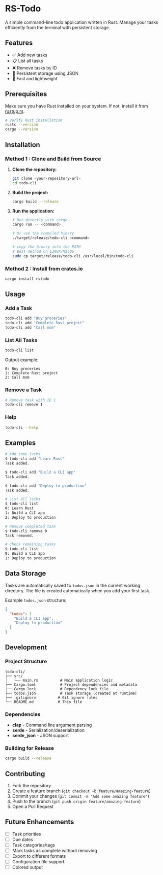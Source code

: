 # RS-Todo

A simple command-line todo application written in Rust. Manage your tasks efficiently from the terminal with persistent storage.

## Features

- ✅ Add new tasks
- 📋 List all tasks
- ❌ Remove tasks by ID
- 💾 Persistent storage using JSON
- 🚀 Fast and lightweight

## Prerequisites

Make sure you have Rust installed on your system. If not, install it from [rustup.rs](https://rustup.rs/).

```bash
# Verify Rust installation
rustc --version
cargo --version
```

## Installation

### Method 1 : Clone and Build from Source

1. **Clone the repository:**
   ```bash
   git clone <your-repository-url>
   cd todo-cli
   ```

2. **Build the project:**
   ```bash
   cargo build --release
   ```

3. **Run the application:**
   ```bash
   # Run directly with cargo
   cargo run -- <command>
   
   # Or use the compiled binary
   ./target/release/todo-cli <command>

   # copy the binary into the PATH
   # Best method on LINUX/MacOS
   sudo cp target/release/todo-cli /usr/local/bin/todo-cli
   ```
### Method 2 : Install from crates.io

   ```bash
   cargo install rstodo
   ```

## Usage

### Add a Task
```bash
todo-cli add "Buy groceries"
todo-cli add "Complete Rust project"
todo-cli add "Call mom"
```

### List All Tasks
```bash
todo-cli list
```

Output example:
```
0: Buy groceries
1: Complete Rust project
2: Call mom
```

### Remove a Task
```bash
# Remove task with ID 1
todo-cli remove 1
```

### Help
```bash
todo-cli --help
```

## Examples

```bash
# Add some tasks
$ todo-cli add "Learn Rust"
Task added.

$ todo-cli add "Build a CLI app"
Task added.

$ todo-cli add "Deploy to production"
Task added.

# List all tasks
$ todo-cli list
0: Learn Rust
1: Build a CLI app
2: Deploy to production

# Remove completed task
$ todo-cli remove 0
Task removed.

# Check remaining tasks
$ todo-cli list
0: Build a CLI app
1: Deploy to production
```

## Data Storage

Tasks are automatically saved to `todos.json` in the current working directory. The file is created automatically when you add your first task.

Example `todos.json` structure:
```json
{
  "todos": [
    "Build a CLI app",
    "Deploy to production"
  ]
}
```

## Development

### Project Structure
```
todo-cli/
├── src/
│   └── main.rs          # Main application logic
├── Cargo.toml           # Project dependencies and metadata
├── Cargo.lock           # Dependency lock file
├── todos.json           # Task storage (created at runtime)
├── .gitignore          # Git ignore rules
└── README.md           # This file
```

### Dependencies
- **clap** - Command line argument parsing
- **serde** - Serialization/deserialization
- **serde_json** - JSON support


### Building for Release
```bash
cargo build --release
```

## Contributing

1. Fork the repository
2. Create a feature branch (`git checkout -b feature/amazing-feature`)
3. Commit your changes (`git commit -m 'Add some amazing feature'`)
4. Push to the branch (`git push origin feature/amazing-feature`)
5. Open a Pull Request


## Future Enhancements

- [ ] Task priorities
- [ ] Due dates
- [ ] Task categories/tags
- [ ] Mark tasks as complete without removing
- [ ] Export to different formats
- [ ] Configuration file support
- [ ] Colored output